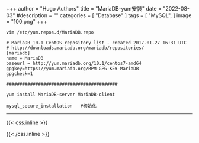 +++
author = "Hugo Authors"
title = "MariaDB-yum安裝"
date = "2022-08-03"
#description = ""
categories = [
    "Database"
]
tags = [
    "MySQL",
]
image = "100.png"
+++



    vim /etc/yum.repos.d/MariaDB.repo
    
    # MariaDB 10.1 CentOS repository list - created 2017-01-27 16:31 UTC
    # http://downloads.mariadb.org/mariadb/repositories/
    [mariadb]
    name = MariaDB
    baseurl = http://yum.mariadb.org/10.1/centos7-amd64
    gpgkey=https://yum.mariadb.org/RPM-GPG-KEY-MariaDB
    gpgcheck=1
    
    ##########################################
    
    yum install MariaDB-server MariaDB-client
    
    mysql_secure_installation	#初始化



***

{{< css.inline >}}
<style>
.emojify {
	font-family: Apple Color Emoji, Segoe UI Emoji, NotoColorEmoji, Segoe UI Symbol, Android Emoji, EmojiSymbols;
	font-size: 2rem;
	vertical-align: middle;
}
@media screen and (max-width:650px) {
  .nowrap {
    display: block;
    margin: 25px 0;
  }
}
</style>
{{< /css.inline >}}
